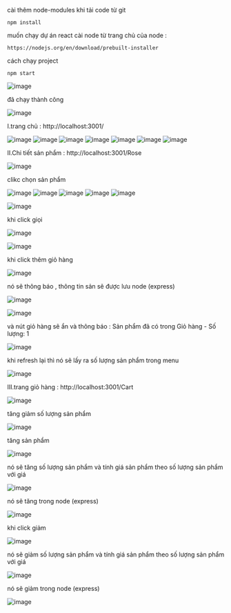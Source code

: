 cài thêm node-modules  khi tải code từ git

`npm install`

muốn chạy dự án react cài node từ trang chủ của node :

`https://nodejs.org/en/download/prebuilt-installer`

cách chạy project

`npm start`

![image](https://github.com/MinhBao2003/React-BH-Express/assets/146474537/4f5e7a31-ad03-4101-97b8-a90d59f8690f)

đã chạy thành công

![image](https://github.com/MinhBao2003/React-BH-Express/assets/146474537/64388cb7-2c6d-4a24-ba05-05870928aa8a)

I.trang chủ : http://localhost:3001/

![image](https://github.com/MinhBao2003/React-BH-Express/assets/146474537/873c7e03-4c88-47a4-94e5-277897d82b37)
![image](https://github.com/MinhBao2003/React-BH-Express/assets/146474537/a65341e9-752d-4ffb-a624-14eed33e2751)
![image](https://github.com/MinhBao2003/React-BH-Express/assets/146474537/7c39f033-86ac-44e2-9f3c-5838025612ac)
![image](https://github.com/MinhBao2003/React-BH-Express/assets/146474537/92f43406-b6d8-4143-8888-c2674af107fb)
![image](https://github.com/MinhBao2003/React-BH-Express/assets/146474537/e4a6de73-c384-4a3d-821d-45b55ce36315)
![image](https://github.com/MinhBao2003/React-BH-Express/assets/146474537/69b6813a-3b08-40b2-9655-59053f06af47)
![image](https://github.com/MinhBao2003/React-BH-Express/assets/146474537/4cfe84af-bd0e-497f-b8fa-62d55703e2bf)

II.Chi tiết sản phẩm : http://localhost:3001/Rose

![image](https://github.com/MinhBao2003/React-BH-Express/assets/146474537/7157a2a0-2c43-4a9b-8a9c-65a66a86a802)

clikc chọn sản phẩm

![image](https://github.com/MinhBao2003/React-BH-Express/assets/146474537/1b7c104c-a967-4a10-a8b6-cd150e9b394d)
![image](https://github.com/MinhBao2003/React-BH-Express/assets/146474537/79c87fb3-c2e8-4c2d-8463-5c46be13b987)
![image](https://github.com/MinhBao2003/React-BH-Express/assets/146474537/ce059d40-74e5-47bd-8790-61ea0b10c6b9)
![image](https://github.com/MinhBao2003/React-BH-Express/assets/146474537/05badc3c-e836-4739-95ec-403d3c116b7e)
![image](https://github.com/MinhBao2003/React-BH-Express/assets/146474537/6b944246-7e52-4cb5-8912-4e67c5648e00)

![image](https://github.com/MinhBao2003/React-BH-Express/assets/146474537/1d81b13a-e869-43e3-9078-de93bcdf0be9)

khi click giọi

![image](https://github.com/MinhBao2003/React-BH-Express/assets/146474537/acb46cae-4806-4cfb-9c79-2375a008d3af)

![image](https://github.com/MinhBao2003/React-BH-Express/assets/146474537/123a9acf-f178-4aab-a1a3-c211d159f61f)

khi click thêm giỏ hàng

![image](https://github.com/MinhBao2003/React-BH-Express/assets/146474537/72c4d5fe-eb07-408a-9199-f544b69bf74f)

nó sẽ thông báo , thông tin sản sẽ được lưu node (express)

![image](https://github.com/MinhBao2003/React-BH-Express/assets/146474537/75afa26d-42b6-4ed1-814c-26ee01cbaba3)

![image](https://github.com/MinhBao2003/React-BH-Express/assets/146474537/1899fdbf-5a20-41c6-9c11-a7a96cd1cb24)

và nút giỏ hàng sẽ ẩn và thông báo : Sản phẩm đã có trong Giỏ hàng - Số lượng: 1

![image](https://github.com/MinhBao2003/React-BH-Express/assets/146474537/b8bc1738-b809-4e86-b1e5-13e417cc9271)

khi refresh lại thì nó sẽ lấy ra số lượng sản phẩm trong menu 

![image](https://github.com/MinhBao2003/React-BH-Express/assets/146474537/ed43d7a5-cec2-4555-8fdb-8391e488335a)

III.trang giỏ hàng : http://localhost:3001/Cart

![image](https://github.com/MinhBao2003/React-BH-Express/assets/146474537/c067f449-7803-4c43-aa8b-6fd863e44c1d)

tăng giảm số lượng sản phẩm

![image](https://github.com/MinhBao2003/React-BH-Express/assets/146474537/b68f2afb-629f-402a-9431-8515bc6962d2)

tăng sản phẩm 

![image](https://github.com/MinhBao2003/React-BH-Express/assets/146474537/e06aa179-e60c-4aea-8028-3fb1ee89c8a4)

nó sẽ tăng số lượng sản phẩm và tính giá sản phẩm theo số lượng sản phẩm với giá 

![image](https://github.com/MinhBao2003/React-BH-Express/assets/146474537/1d3f11c7-d481-4b65-841a-c96d2c28fb96)

nó sẽ tăng trong node (express)

![image](https://github.com/MinhBao2003/React-BH-Express/assets/146474537/e362dab8-ad83-4f30-9207-a196c967fa94)

khi click giảm 

![image](https://github.com/MinhBao2003/React-BH-Express/assets/146474537/0fa6d82f-ca93-444e-b34e-971cb390828e)

nó sẽ giảm số lượng sản phẩm và tính giá sản phẩm theo số lượng sản phẩm với giá

![image](https://github.com/MinhBao2003/React-BH-Express/assets/146474537/86a22130-e119-4d3a-bcf8-d954395160c2)

nó sẽ giảm trong node (express)

![image](https://github.com/MinhBao2003/React-BH-Express/assets/146474537/c4143099-b5f1-4fa7-bec1-57d1754220bb)
